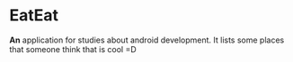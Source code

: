 
# EatEat

**An** application for studies about android development. It lists some places that someone think that is cool =D


<!--stackedit_data:
eyJoaXN0b3J5IjpbMzU4MTQ2ODczLDE3NDAwNjk1NDVdfQ==
-->